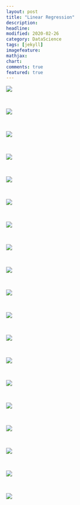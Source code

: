```yaml
---
layout: post
title: "Linear Regression"
description: 
headline: 
modified: 2020-02-26
category: DataScience
tags: [jekyll]
imagefeature: 
mathjax: 
chart: 
comments: true
featured: true
---
```


<p><img src="https://adb-bucket3.s3.amazonaws.com/media/ckupload/2019/11/25/image_t3SwzAC.png" /></p>

<p>&nbsp;</p>

<p><img src="https://adb-bucket3.s3.amazonaws.com/media/ckupload/2019/11/25/image_4DN2taT.png" /></p>

<p>&nbsp;</p>

<p><img src="https://adb-bucket3.s3.amazonaws.com/media/ckupload/2019/11/25/image_b3AwSpm.png" /></p>

<p>&nbsp;</p>

<p><img src="https://adb-bucket3.s3.amazonaws.com/media/ckupload/2019/11/25/image_40S0Unu.png" /></p>

<p>&nbsp;</p>

<p><img src="https://adb-bucket3.s3.amazonaws.com/media/ckupload/2019/11/25/image_PvR6HKt.png" /></p>

<p>&nbsp;</p>

<p><img src="https://adb-bucket3.s3.amazonaws.com/media/ckupload/2019/11/25/image_n2XDIXb.png" /></p>

<p>&nbsp;</p>

<p><img src="https://adb-bucket3.s3.amazonaws.com/media/ckupload/2019/11/25/image_qIiFdAZ.png" /></p>

<p>&nbsp;</p>

<p><img src="https://adb-bucket3.s3.amazonaws.com/media/ckupload/2019/11/25/image_QzF1TuK.png" /></p>

<p>&nbsp;</p>

<p><img src="https://adb-bucket3.s3.amazonaws.com/media/ckupload/2019/11/25/image_ZvTpIwE.png" /></p>

<p>&nbsp;</p>

<p><img src="https://adb-bucket3.s3.amazonaws.com/media/ckupload/2019/11/25/image_Gvwcexa.png" /></p>

<p>&nbsp;</p>

<p><img src="https://adb-bucket3.s3.amazonaws.com/media/ckupload/2019/11/25/image_23eyIX2.png" /></p>

<p>&nbsp;</p>

<p><img src="https://adb-bucket3.s3.amazonaws.com/media/ckupload/2019/11/25/image_LG36Eon.png" /></p>

<p>&nbsp;</p>

<p><img src="https://adb-bucket3.s3.amazonaws.com/media/ckupload/2019/11/25/image_zXpKc7W.png" /></p>

<p>&nbsp;</p>

<p><img src="https://adb-bucket3.s3.amazonaws.com/media/ckupload/2019/11/25/image_JKz8HZ5.png" /></p>

<p>&nbsp;</p>

<p><img src="https://adb-bucket3.s3.amazonaws.com/media/ckupload/2019/11/25/image_mFPVJEB.png" /></p>

<p>&nbsp;</p>

<p><img src="https://adb-bucket3.s3.amazonaws.com/media/ckupload/2019/11/25/image_zoFkYfx.png" /></p>

<p>&nbsp;</p>

<p><img src="https://adb-bucket3.s3.amazonaws.com/media/ckupload/2019/11/25/image_OB87Nk0.png" /></p>

<p>&nbsp;</p>

<p><img src="https://adb-bucket3.s3.amazonaws.com/media/ckupload/2019/11/25/image_5mHEaLN.png" /></p>

<p>&nbsp;</p>

<p><img src="https://adb-bucket3.s3.amazonaws.com/media/ckupload/2019/11/25/image_PqlZsUq.png" /></p>

<p>&nbsp;</p>

<p>&nbsp;</p>
